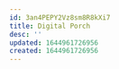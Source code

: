 ```yaml
---
id: 3an4PEPY2Vz8sm8R8kXi7
title: Digital Porch
desc: ''
updated: 1644961726956
created: 1644961726956
---
```


